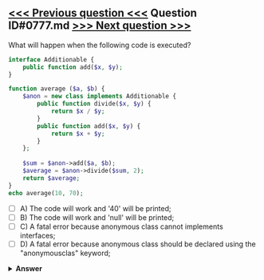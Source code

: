 [<<< Previous question <<<](0776.md)   Question ID#0777.md   [>>> Next question >>>](0778.md)
---

What will happen when the following code is executed?

```php
interface Additionable {
    public function add($x, $y);
}

function average ($a, $b) {
    $anon = new class implements Additionable {
        public function divide($x, $y) {
            return $x / $y;
        }
        public function add($x, $y) {
            return $x + $y;
        }
    };
	
    $sum = $anon->add($a, $b);
    $average = $anon->divide($sum, 2);
    return $average;
}
echo average(10, 70);
```

- [ ] A) The code will work and '40' will be printed;
- [ ] B) The code will work and 'null' will be printed;
- [ ] C) A fatal error because anonymous class cannot implements interfaces;
- [ ] D) A fatal error because anonymous class should be declared using the "anonymousclas" keyword;

<details><summary><b>Answer</b></summary>
<p>
  Answer: <strong>A</strong>
</p>
</details>
